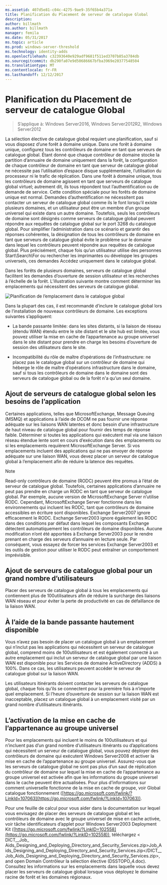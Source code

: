 ```yaml
---
ms.assetid: 407d5e81-c04c-4275-9ae9-35f65b4a371a
title: Planification du Placement de serveur de catalogue Global
description: 
author: billmath
ms.author: billmath
manager: femila
ms.date: 05/31/2017
ms.topic: article
ms.prod: windows-server-threshold
ms.technology: identity-adds
ms.openlocfilehash: c32393640e929adf9681f511ed3707b85a3784db
ms.sourcegitcommit: db290fa07e9d50686667bfba3969e20377548504
ms.translationtype: MT
ms.contentlocale: fr-FR
ms.lasthandoff: 12/12/2017
---
```

# <a name="planning-global-catalog-server-placement"></a>Planification du Placement de serveur de catalogue Global

>S’applique à: Windows Server2016, Windows Server2012R2, Windows Server2012

La sélection élective de catalogue global requiert une planification, sauf si vous disposez d’une forêt à domaine unique. Dans une forêt à domaine unique, configurez tous les contrôleurs de domaine en tant que serveurs de catalogue global. Étant donné que chaque contrôleur de domaine stocke la partition d’annuaire de domaine uniquement dans la forêt, la configuration de chaque contrôleur de domaine en tant que serveur de catalogue global ne nécessite pas l’utilisation d’espace disque supplémentaire, l’utilisation du processeur ni le trafic de réplication. Dans une forêt à domaine unique, tous les contrôleurs de domaine agissent en tant que serveurs de catalogue global virtuel; autrement dit, ils tous répondent tout l’authentification ou de demande de service. Cette condition spéciale pour les forêts de domaine unique est normal. Demandes d’authentification ne nécessitent pas contacter un serveur de catalogue global comme ils le font lorsqu’il existe plusieurs domaines, et un utilisateur peut être un membre d’un groupe universel qui existe dans un autre domaine. Toutefois, seuls les contrôleurs de domaine sont désignés comme serveurs de catalogue global peuvent répondre aux requêtes de catalogue global sur le port 3268 du catalogue global. Pour simplifier l’administration dans ce scénario et garantir des réponses cohérentes, la désignation de tous les contrôleurs de domaine en tant que serveurs de catalogue global évite le problème sur le domaine dans lequel les contrôleurs peuvent répondre aux requêtes de catalogue global. Plus précisément, chaque fois qu’un utilisateur utilise des personnes Start\Search\For ou rechercher les imprimantes ou développe les groupes universels, ces demandes Accédez uniquement dans le catalogue global.  
  
Dans les forêts de plusieurs domaines, serveurs de catalogue global facilitent les demandes d’ouverture de session utilisateur et les recherches à l’échelle de la forêt. L’illustration suivante montre comment déterminer les emplacements qui nécessitent des serveurs de catalogue global.  
  
![Planification de l’emplacement dans le catalogue global](media/Planning-Global-Catalog-Server-Placement/8fc4777c-47b6-4ee7-b8ad-a04e7c5ee67f.gif)  
  
Dans la plupart des cas, il est recommandé d’inclure le catalogue global lors de l’installation de nouveaux contrôleurs de domaine. Les exceptions suivantes s’appliquent:  
  
-   La bande passante limitée: dans les sites distants, si la liaison de réseau (étendu WAN) étendu entre le site distant et le site hub est limitée, vous pouvez utiliser la mise en cache de l’appartenance au groupe universel dans le site distant pour prendre en charge les besoins d’ouverture de session des utilisateurs dans le site.  
  
-   Incompatibilité du rôle de maître d’opérations de l’infrastructure: ne placez pas le catalogue global sur un contrôleur de domaine qui héberge le rôle de maître d’opérations infrastructure dans le domaine, sauf si tous les contrôleurs de domaine dans le domaine sont des serveurs de catalogue global ou de la forêt n'a qu’un seul domaine.  
  
## <a name="adding-global-catalog-servers-based-on-application-requirements"></a>Ajout de serveurs de catalogue global selon les besoins de l’application  
Certaines applications, telles que MicrosoftExchange, Message Queuing (MSMQ) et applications à l’aide de DCOM ne pas fournir une réponse adéquate sur les liaisons WAN latentes et donc besoin d’une infrastructure de haut niveau de catalogue global pour fournir des temps de réponse faible. Déterminer si toutes les applications qui exécutent mal via une liaison réseau étendue lente sont en cours d’exécution dans des emplacements ou si les emplacements requièrent MicrosoftExchange Server. Si vos emplacements incluent des applications qui ne pas envoyer de réponse adéquate sur une liaison WAN, vous devez placer un serveur de catalogue global à l’emplacement afin de réduire la latence des requêtes.  
  
> [!NOTE]  
> Read-only contrôleurs de domaine (RODC) peuvent être promus à l’état de serveur de catalogue global. Toutefois, certaines applications d’annuaire ne peut pas prendre en charge un RODC en tant que serveur de catalogue global. Par exemple, aucune version de MicrosoftExchange Server n’utilise RODC. Cependant, MicrosoftExchange Server fonctionne dans les environnements qui incluent les RODC, tant que contrôleurs de domaine accessibles en écriture sont disponibles. Exchange Server2007 ignore efficacement le RODC. Exchange Server2003 ignore également les RODC dans des conditions par défaut dans lequel les composants Exchange détectent automatiquement les contrôleurs de domaine disponibles. Aucune modification n’ont été apportées à Exchange Server2003 pour le rendre prenant en charge des serveurs d’annuaire en lecture seule. Par conséquent, vous essayez de forcer les services Exchange Server2003 et les outils de gestion pour utiliser le RODC peut entraîner un comportement imprévisible.  
  
## <a name="adding-global-catalog-servers-for-a-large-number-of-users"></a>Ajout de serveurs de catalogue global pour un grand nombre d’utilisateurs  
Placer des serveurs de catalogue global à tous les emplacements qui contiennent plus de 100utilisateurs afin de réduire la surcharge des liaisons WAN réseau et pour éviter la perte de productivité en cas de défaillance de la liaison WAN.  
  
## <a name="using-highly-available-bandwidth"></a>À l’aide de la bande passante hautement disponible  
Vous n’avez pas besoin de placer un catalogue global à un emplacement qui n’inclut pas les applications qui nécessitent un serveur de catalogue global, comprend moins de 100utilisateurs et est également connecté à un autre emplacement qui inclut un serveur de catalogue global par une liaison WAN est disponible pour les Services de domaine ActiveDirectory (ADDS) à 100%. Dans ce cas, les utilisateurs peuvent accéder le serveur de catalogue global sur la liaison WAN.  
  
Les utilisateurs itinérants doivent contacter les serveurs de catalogue global, chaque fois qu’ils se connectent pour la première fois à n’importe quel emplacement. Si l’heure d’ouverture de session sur la liaison WAN est inacceptable, placez un catalogue global à un emplacement visité par un grand nombre d’utilisateurs itinérants.  
  
## <a name="enabling-universal-group-membership-caching"></a>L’activation de la mise en cache de l’appartenance au groupe universel  
Pour les emplacements qui incluent le moins de 100utilisateurs et qui n’incluent pas d’un grand nombre d’utilisateurs itinérants ou d’applications qui nécessitent un serveur de catalogue global, vous pouvez déployer des contrôleurs de domaine qui exécutent Windows Server2008 et activer la mise en cache de l’appartenance au groupe universel. Assurez-vous que les serveurs de catalogue global ne sont pas plus d’un saut de réplication du contrôleur de domaine sur lequel la mise en cache de l’appartenance au groupe universel est activée afin que les informations du groupe universel dans le cache peuvent être actualisées. Pour plus d’informations sur comment universelle fonctionne de la mise en cache de groupe, voir Global catalogue fonctionnement ([https://go.microsoft.com/fwlink/?LinkId=107063](https://go.microsoft.com/fwlink/?LinkId=107063)).  
  
Pour une feuille de calcul pour vous aider dans la documentation sur lequel vous envisagez de placer des serveurs de catalogue global et les contrôleurs de domaine avec le groupe universel de mise en cache activée, voir tâche identificateurs d’applet pour Windows Server2003 Deployment Kit ([https://go.microsoft.com/fwlink/?LinkID=102558](https://go.microsoft.com/fwlink/?LinkID=102558)), téléchargez < DICT__Job_ Aids_Designing_and_Deploying_Directory_and_Security_Services.zip>Job_Aids_Designing_and_Deploying_Directory_and_Security_Services.zip</DICT__Job_Aids_Designing_and_Deploying_Directory_and_Security_Services.zip>, and open Domain Contrôleur la sélection élective (DSSTOPO_4.doc). Consultez les informations sur les emplacements dans laquelle vous devez placer les serveurs de catalogue global lorsque vous déployez le domaine racine de forêt et les domaines régionaux.  
  


